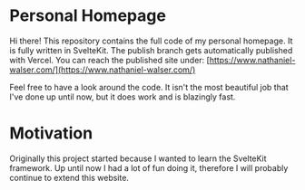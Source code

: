 # Personal Homepage
Hi there! This repository contains the full code of my personal homepage. It is fully written in SvelteKit. The publish branch gets automatically published with Vercel. 
You can reach the published site under: [https://www.nathaniel-walser.com/](https://www.nathaniel-walser.com/)

Feel free to have a look around the code. It isn't the most beautiful job that I've done up until now, but it does work and is blazingly fast.

# Motivation
Originally this project started because I wanted to learn the SvelteKit framework. Up until now I had a lot of fun doing it, therefore I will probably continue to extend this website.